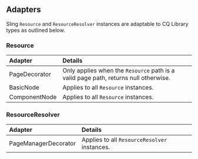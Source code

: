 ## Adapters

Sling `Resource` and `ResourceResolver` instances are adaptable to CQ Library types as outlined below.

### Resource

Adapter | Details
:-------|:-----
PageDecorator | Only applies when the `Resource` path is a valid page path, returns null otherwise.
BasicNode | Applies to all `Resource` instances.
ComponentNode | Applies to all `Resource` instances.

### ResourceResolver

Adapter | Details
:-------|:-----
PageManagerDecorator | Applies to all `ResourceResolver` instances.